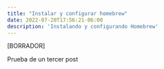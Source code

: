 ```yaml
---
title: "Instalar y configurar homebrew"
date: 2022-07-20T17:56:21-06:00
description: 'Instalando y configurando Homebrew'
---
```



[BORRADOR]

Prueba de un tercer post
